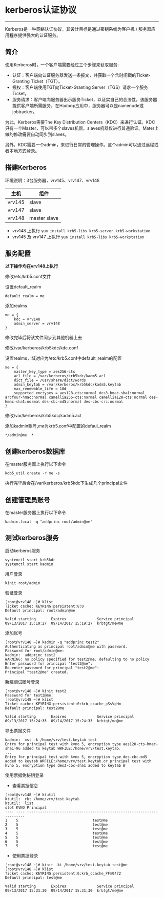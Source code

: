# kerberos认证协议

-----------------

Kerberos是一种网络认证协议，其设计目标是通过密钥系统为客户机 / 服务器应用程序提供强大的认证服务。

## 简介

使用Kerberos时，一个客户端需要经过三个步骤来获取服务:

- 认证：客户端向认证服务器发送一条报文，并获取一个含时间戳的Ticket-Granting Ticket（TGT）。
- 授权：客户端使用TGT向Ticket-Granting Server（TGS）请求一个服务Ticket。
- 服务请求：客户端向服务器出示服务Ticket，以证实自己的合法性。该服务器提供客户端所需服务，在Hadoop应用中，服务器可以是namenode或jobtracker。

为此，Kerberos需要The Key Distribution Centers（KDC）来进行认证。KDC只有一个Master，可以带多个slaves机器。slaves机器仅进行普通验证。Mater上做的修改需要自动同步到slaves。

另外，KDC需要一个admin，来进行日常的管理操作。这个admin可以通过远程或者本地方式登录。

## 搭建Kerberos

环境说明：3台服务器，vrv145、vrv147、vrv148

主机 | 组件
--|--
vrv145 | slave
vrv147 | slave
vrv148 | master slave

- vrv148 上执行
`yum install krb5-libs krb5-server krb5-workstation`
- vrv145 及 vrv147 上执行
`yum install krb5-libs krb5-workstation`

## 服务配置
**以下操作均在vrv148上执行**

修改/etc/krb5.conf文件

设置default_realm

```
default_realm = me
```

添加realms

```
me = {
	kdc = vrv148
	admin_server = vrv148
}
```

修改完毕后将该文件同步到其他机器上去

修改/var/kerberos/krb5kdc/kdc.conf

设置realms，域对应为/etc/krb5.conf中default_realm的配置

```
me = {
	master_key_type = aes256-cts
	acl_file = /var/kerberos/krb5kdc/kadm5.acl
	dict_file = /usr/share/dict/words
	admin_keytab = /var/kerberos/krb5kdc/kadm5.keytab
	max_renewable_life = 10d
	supported_enctypes = aes128-cts:normal des3-hmac-sha1:normal arcfour-hmac:normal camellia256-cts:normal camellia128-cts:normal des-hmac-sha1:normal des-cbc-md5:normal des-cbc-crc:normal
}
```

修改/var/kerberos/krb5kdc/kadm5.acl

添加kadmin账号,*me*为krb5.conf中配置的defaul_realm

```
*/admin@me	*
```

## 创建kerberos数据库

在master服务器上执行以下命令

```
kdb5_util create -r me -s
```

执行完毕后会在/var/kerberos/krb5kdc下生成几个principal文件

## 创建管理员账号

在master服务器上执行以下命令

```
kadmin.local -q "addprinc root/admin@me"
```

## 测试kerberos服务

启动kerberos服务

```
systemctl start krb5kdc
systemctl start kadmin
```

用户登录

```
kinit root/admin
```

验证登录

```
[root@vrv148 ~]# klist
Ticket cache: KEYRING:persistent:0:0
Default principal: root/admin@me

Valid starting       Expires              Service principal
09/13/2017 15:19:27  09/14/2017 15:19:27  krbtgt/me@me
```

添加账号

```
[root@vrv148 ~]# kadmin -q "addprinc test2"
Authenticating as principal root/admin@me with password.
Password for root/admin@me: 
kadmin:  addprinc test2
WARNING: no policy specified for test2@me; defaulting to no policy
Enter password for principal "test2@me": 
Re-enter password for principal "test2@me": 
Principal "test2@me" created.
```

新建测试账号登录

```
[root@vrv148 ~]# kinit test2
Password for test2@me: 
[root@vrv148 ~]# klist
Ticket cache: KEYRING:persistent:0:krb_ccache_pSsVgHm
Default principal: test2@me

Valid starting       Expires              Service principal
09/13/2017 15:24:33  09/14/2017 15:24:33  krbtgt/me@me
```

导出票据文件

```
kadmin:  xst -k /home/vrv/test.keytab test
Entry for principal test with kvno 5, encryption type aes128-cts-hmac-sha1-96 added to keytab WRFILE:/home/vrv/test.keytab.
...
Entry for principal test with kvno 5, encryption type des-cbc-md5 added to keytab WRFILE:/home/vrv/test.keytab.or principal test with kvno 5, encryption type des3-cbc-sha1 added to keytab W
```

使用票据免秘钥登录

- 查看票据信息

```
[root@vrv148 ~]# ktutil
ktutil:  rkt /home/vrv/test.keytab 
ktutil:  list
slot KVNO Principal
---- ---- ---------------------------------------------------------------------
1    5                                  test@me
2    5                                  test@me
3    5                                  test@me
4    5                                  test@me
5    5                                  test@me
6    5                                  test@me
7    5                                  test@me
```

- 使用票据登录

```
[root@vrv148 ~]# kinit -kt /home/vrv/test.keytab test@me
[root@vrv148 ~]# klist
Ticket cache: KEYRING:persistent:0:krb_ccache_PFm0472
Default principal: test@me

Valid starting       Expires              Service principal
09/13/2017 15:31:30  09/14/2017 15:31:30  krbtgt/me@me
```